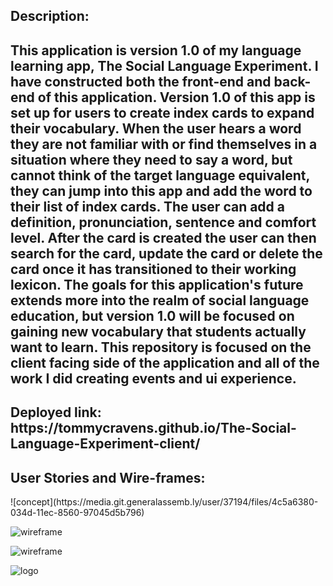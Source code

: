 <h2>Description:<h2>
<body>
This application is version 1.0 of my language learning app, The Social Language Experiment. I have constructed both the front-end and back-end of this application. Version 1.0 of this app is set up for users to create index cards to expand their vocabulary. When the user hears a word they are not familiar with or find themselves in a situation where they need to say a word, but cannot think of the target language equivalent, they can jump into this app and add the word to their list of index cards. The user can add a definition, pronunciation, sentence and comfort level. After the card is created the user can then search for the card, update the card or delete the card once it has transitioned to their working lexicon. The goals for this application's future extends more into the realm of social language education, but version 1.0 will be focused on gaining new vocabulary that students actually want to learn. This repository is focused on the client facing side of the application and all of the work I did creating events and ui experience.
</body>

<h2>Deployed link: https://tommycravens.github.io/The-Social-Language-Experiment-client/
</h2>

<h2>User Stories and Wire-frames: </h2>
![concept](https://media.git.generalassemb.ly/user/37194/files/4c5a6380-034d-11ec-8560-97045d5b796)

![wireframe](https://media.git.generalassemb.ly/user/37194/files/7875e480-034d-11ec-9ad1-b99d245e145a)

![wireframe](https://media.git.generalassemb.ly/user/37194/files/93485900-034d-11ec-81e1-2cda0eecf763)

![logo](https://media.git.generalassemb.ly/user/37194/files/93485900-034d-11ec-81e1-2cda0eecf763)
